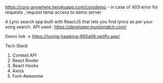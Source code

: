 https://cors-anywhere.herokuapp.com/corsdemo - in case of 403 error for requests , request temp access to demo server

A Lyric search app built with ReactJS that lets you find lyrics as per your song search. API used- https://developer.musixmatch.com/

Demo link -> https://loving-hawking-695a06.netlify.app/

Tech Stack
1. Context API
2. React Router
3. React Hooks
4. Axios 
5. Font-Awesome
